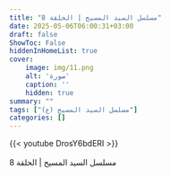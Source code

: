 ```yaml
---
title: "مسلسل السيد المسيح | الحلقة 8"
date: 2025-05-06T06:00:31+03:00
draft: false
ShowToc: False
hiddenInHomeList: true
cover:
    image: img/11.png
    alt: 'صورة'
    caption: ''
    hidden: true
summary: ""
tags: ["مسلسل السيد المسيح (ع)"]
categories: []
---
```


{{< youtube DrosY6bdERI >}}  
<br>
مسلسل السيد المسيح | الحلقة 8

